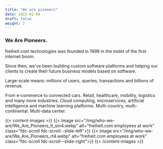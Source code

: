 ```yaml
---
title: "We are pioneers"
date: 2022-02-04
draft: false
weight: 2
---
```


### We Are Pioneers.
freiheit.com technologies was founded in 1999 in the midst of the first internet boom.

Since then, we've been building custom software platforms and helping our clients to create their future business models based on software.

Large-scale means: millions of users, queries, transactions and billions of revenue.

From e-commerce to connected cars. Retail, healthcare, mobility, logistics and many more industries. Cloud computing, microservices, artificial intelligence and machine learning platforms. Multi-country, multi-continental. Multi-data center.

{{< content-images >}}
    {{< image src="/img/who-we-are/We_Are_Pioneers_lt_sm4.webp" alt="freiheit.com employees at work" class="fdc-scroll fdc-scroll--slide-left">}}
    {{< image src="/img/who-we-are/We_Are_Pioneers_rt4.webp" alt="freiheit.com employees at work" class="fdc-scroll fdc-scroll--slide-right">}}
{{< /content-images >}}
